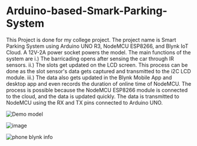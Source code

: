 # Arduino-based-Smark-Parking-System
This Project is done for my college project. The project name is Smart Parking System using Arduino UNO R3, NodeMCU ESP8266, and Blynk IoT Cloud. A 12V-2A power socket powers the model.
The main functions of the system are 
i.) The barricading opens after sensing the car through IR sensors.
ii.) The slots get updated on the LCD screen. This process can be done as the slot sensor's data gets captured and transmitted to the i2C LCD module. 
iii.) The data also gets updated in the Blynk Mobile App and desktop app and even records the duration of online time of NodeMCU. The process is possible because the NodeMCU ESP8266 module is connected to the cloud, and the data is updated quickly. The data is transmitted to NodeMCU using the RX and TX pins connected to Arduino UNO.


![Demo model](https://user-images.githubusercontent.com/89599623/227024346-dc884335-fea9-4b91-9307-73f8755b989e.jpeg)

![image](https://user-images.githubusercontent.com/89599623/227026545-5e61f12c-4e23-4b35-83e5-d7a0e8deab15.png)

![phone blynk info](https://user-images.githubusercontent.com/89599623/227026651-71dda712-ab3f-4389-bcca-6b55432b7448.jpeg)
